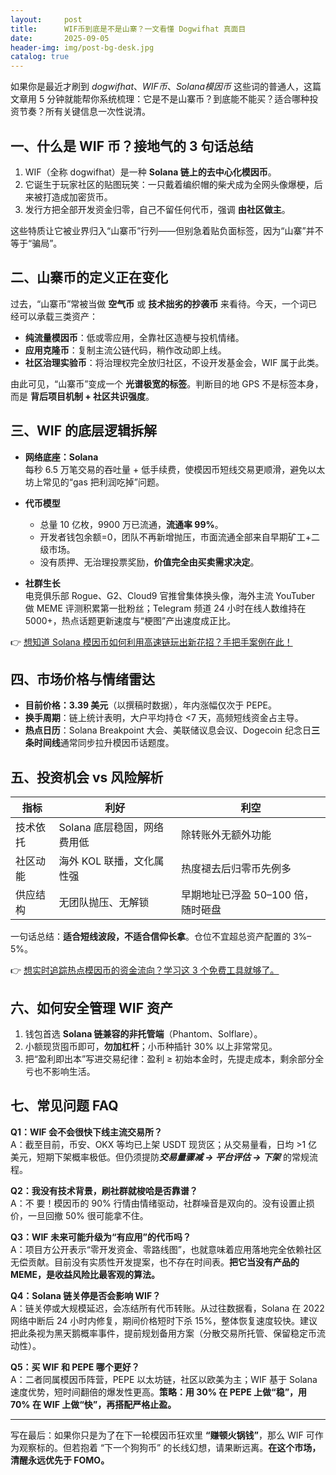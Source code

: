 ```yaml
---
layout:     post
title:      WIF币到底是不是山寨？一文看懂 Dogwifhat 真面目
date:       2025-09-05
header-img: img/post-bg-desk.jpg
catalog: true
---
```


如果你是最近才刷到 *dogwifhat*、*WIF币*、*Solana模因币* 这些词的普通人，这篇文章用 5 分钟就能帮你系统梳理：它是不是山寨币？到底能不能买？适合哪种投资节奏？所有关键信息一次性说清。

## 一、什么是 WIF 币？接地气的 3 句话总结
1. WIF（全称 dogwifhat）是一种 **Solana 链上的去中心化模因币**。  
2. 它诞生于玩家社区的贴图玩笑：一只戴着编织帽的柴犬成为全网头像爆梗，后来被打造成加密货币。  
3. 发行方把全部开发资金归零，自己不留任何代币，强调 **由社区做主**。

这些特质让它被业界归入“山寨币”行列——但别急着贴负面标签，因为“山寨”并不等于“骗局”。

## 二、山寨币的定义正在变化
过去，“山寨币”常被当做 **空气币** 或 **技术拙劣的抄袭币** 来看待。今天，一个词已经可以承载三类资产：
- **纯流量模因币**：低或零应用，全靠社区造梗与投机情绪。  
- **应用克隆币**：复制主流公链代码，稍作改动即上线。  
- **社区治理实验币**：将治理权完全放归社区，不设开发基金会，WIF 属于此类。

由此可见，“山寨币”变成一个 **光谱极宽的标签**。判断目的地 GPS 不是标签本身，而是 **背后项目机制 + 社区共识强度**。

## 三、WIF 的底层逻辑拆解
- **网络底座：Solana**  
  每秒 6.5 万笔交易的吞吐量 + 低手续费，使模因币短线交易更顺滑，避免以太坊上常见的“gas 把利润吃掉”问题。
  
- **代币模型**  
  - 总量 10 亿枚，9900 万已流通，**流通率 99%**。  
  - 开发者钱包余额=0，团队不再新增抛压，市面流通全部来自早期矿工+二级市场。  
  - 没有质押、无治理投票奖励，**价值完全由买卖需求决定**。  

- **社群生长**  
  电竞俱乐部 Rogue、G2、Cloud9 官推曾集体换头像，海外主流 YouTuber 做 MEME 评测积累第一批粉丝；Telegram 频道 24 小时在线人数维持在 5000+，热点话题更新速度与“梗图”产出速度成正比。

👉 [想知道 Solana 模因币如何利用高速链玩出新花招？手把手案例在此！](https://okxdog.com/)

## 四、市场价格与情绪雷达
- **目前价格：3.39 美元**（以撰稿时数据），年内涨幅仅次于 PEPE。  
- **换手周期**：链上统计表明，大户平均持仓 <7 天，高频短线资金占主导。  
- **热点日历**：Solana Breakpoint 大会、美联储议息会议、Dogecoin 纪念日**三条时间线**通常同步拉升模因币话题度。

## 五、投资机会 vs 风险解析
| 指标 | 利好 | 利空 |
|------|------|------|
| 技术依托 | Solana 底层稳固，网络费用低 | 除转账外无额外功能 |
| 社区动能 | 海外 KOL 联播，文化属性强 | 热度褪去后归零币先例多 |
| 供应结构 | 无团队抛压、无解锁 | 早期地址已浮盈 50–100 倍，随时砸盘 |

一句话总结：**适合短线波段，不适合信仰长拿**。仓位不宜超总资产配置的 3%–5%。

👉 [想实时追踪热点模因币的资金流向？学习这 3 个免费工具就够了。](https://okxdog.com/)

## 六、如何安全管理 WIF 资产
1. 钱包首选 **Solana 链兼容的非托管端**（Phantom、Solflare）。  
2. 小额现货囤币即可，**勿加杠杆**；小币种插针 30% 以上非常常见。  
3. 把“盈利即出本”写进交易纪律：盈利 ≥ 初始本金时，先提走成本，剩余部分全亏也不影响生活。

## 七、常见问题 FAQ

**Q1：WIF 会不会很快下线主流交易所？**  
A：截至目前，币安、OKX 等均已上架 USDT 现货区；从交易量看，日均 >1 亿美元，短期下架概率极低。但仍须提防***交易量骤减 → 平台评估 → 下架*** 的常规流程。

**Q2：我没有技术背景，刷社群就梭哈是否靠谱？**  
A：不 要！模因币的 90% 行情由情绪驱动，社群噪音是双向的。没有设置止损价，一旦回撤 50% 很可能拿不住。

**Q3：WIF 未来可能升级为“有应用”的代币吗？**  
A：项目方公开表示“零开发资金、零路线图”，也就意味着应用落地完全依赖社区无偿贡献。目前没有实质性开发提案，也不存在时间表。**把它当没有产品的 MEME，是收益风险比最客观的算法。**

**Q4：Solana 链关停是否会影响 WIF？**  
A：链关停或大规模延迟，会冻结所有代币转账。从过往数据看，Solana 在 2022 网络中断后 24 小时内修复，期间价格短时下杀 15%，整体恢复速度较快。建议把此条视为黑天鹅概率事件，提前规划备用方案（分散交易所托管、保留稳定币流动性）。

**Q5：买 WIF 和 PEPE 哪个更好？**  
A：二者同属模因币阵营，PEPE 以太坊链，社区以欧美为主；WIF 基于 Solana 速度优势，短时间翻倍的爆发性更高。**策略：用 30% 在 PEPE 上做“稳”，用 70% 在 WIF 上做“快”，再搭配严格止盈。**

---

写在最后：如果你只是为了在下一轮模因币狂欢里 **“赚顿火锅钱”**，那么 WIF 可作为观察标的。但若抱着 “下一个狗狗币” 的长线幻想，请果断远离。**在这个市场，清醒永远优先于 FOMO。**